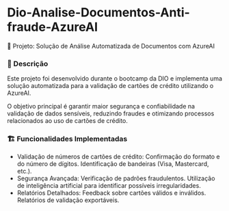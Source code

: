 # Dio-Analise-Documentos-Anti-fraude-AzureAI

🚀 Projeto: Solução de Análise Automatizada de Documentos com AzureAI

### 📝 Descrição
Este projeto foi desenvolvido durante o bootcamp da DIO e implementa uma solução automatizada para a validação de cartões de crédito utilizando o AzureAI.

O objetivo principal é garantir maior segurança e confiabilidade na validação de dados sensíveis, reduzindo fraudes e otimizando processos relacionados ao uso de cartões de crédito.

### 🏗️ Funcionalidades Implementadas
- Validação de números de cartões de crédito:
Confirmação do formato e do número de dígitos.
Identificação de bandeiras (Visa, Mastercard, etc.).
- Segurança Avançada:
Verificação de padrões fraudulentos.
Utilização de inteligência artificial para identificar possíveis irregularidades.
- Relatórios Detalhados:
Feedback sobre cartões válidos e inválidos.
Relatórios de validação exportáveis.
